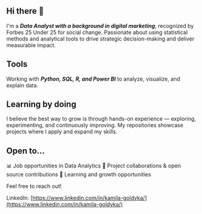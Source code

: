 ## Hi there 👋

I'm a **_Data Analyst with a background in digital marketing_**, recognized by Forbes 25 Under 25 for social change. Passionate about using
statistical methods and analytical tools to drive strategic decision-making and deliver measurable impact.

## Tools  
Working with **_Python, SQL, R, and Power BI_** to analyze, visualize, and explain data.  

## Learning by doing
I believe the best way to grow is through hands-on experience — exploring, experimenting, and continuously improving. My repositories showcase projects where I apply and expand my skills.

## Open to...  
📊 Job opportunities in Data Analytics
🤝 Project collaborations & open source contributions
🌱 Learning and growth opportunities

Feel free to reach out! 

LinkedIn: [https://www.linkedin.com/in/kamila-goldyka/](https://www.linkedin.com/in/kamila-goldyka/)


<!--
**kamilagoldyka/kamilagoldyka** is a ✨ _special_ ✨ repository because its `README.md` (this file) appears on your GitHub profile.

Here are some ideas to get you started:

- 🔭 I’m currently working on ...
- 🌱 I’m currently learning ...
- 👯 I’m looking to collaborate on ...
- 🤔 I’m looking for help with ...
- 💬 Ask me about ...
- 📫 How to reach me: ...
- 😄 Pronouns: ...
- ⚡ Fun fact: ...
-->
